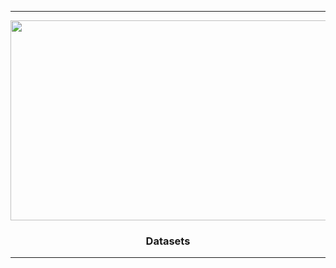 <!-- Divider -->
---

<!-- Header -->
<div align="center">
  <img width="1600" height="320" alt="wyattBanner" src="https://github.com/user-attachments/assets/736e122a-87e6-47c4-9e4c-6dd26617a1a5" />
  <h3>Datasets</h3>
</div>

<!-- Divider -->
---
